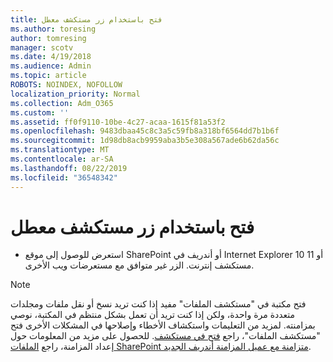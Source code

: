 ```yaml
---
title: فتح باستخدام زر مستكشف معطل
ms.author: toresing
author: tomresing
manager: scotv
ms.date: 4/19/2018
ms.audience: Admin
ms.topic: article
ROBOTS: NOINDEX, NOFOLLOW
localization_priority: Normal
ms.collection: Adm_O365
ms.custom: ''
ms.assetid: ff0f9110-10be-4c27-acaa-1615f81a53f2
ms.openlocfilehash: 9483dbaa45c8c3a5c59fb8a318bf6564dd7b1b6f
ms.sourcegitcommit: 1d98db8acb9959aba3b5e308a567ade6b62da56c
ms.translationtype: MT
ms.contentlocale: ar-SA
ms.lasthandoff: 08/22/2019
ms.locfileid: "36548342"
---
```

# <a name="the-open-with-explorer-button-is-disabled"></a>فتح باستخدام زر مستكشف معطل

- استعرض للوصول إلى موقع SharePoint أو أندريف في Internet Explorer 10 أو 11 مستكشف إنترنت. الزر غير متوافق مع مستعرضات ويب الأخرى.
    
> [!NOTE]
> فتح مكتبة في "مستكشف الملفات" مفيد إذا كنت تريد نسخ أو نقل ملفات ومجلدات متعددة مرة واحدة، ولكن إذا كنت تريد أن تعمل بشكل منتظم في المكتبة، نوصي بمزامنته. لمزيد من التعليمات واستكشاف الأخطاء وإصلاحها في المشكلات الأخرى فتح "مستكشف الملفات"، راجع [فتح في مستكشف](https://go.microsoft.com/fwlink/?linkid=871665). للحصول على مزيد من المعلومات حول إعداد المزامنة، راجع [الملفات SharePoint متزامنة مع عميل المزامنة أندريف الجديد](https://go.microsoft.com/fwlink/?linkid=871666). 
  

